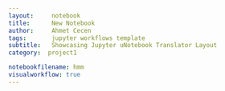 ```yaml
---
layout:     notebook
title:      New Notebook
author:     Ahmet Cecen
tags: 		jupyter workflows template
subtitle:   Showcasing Jupyter uNotebook Translator Layout
category:  project1

notebookfilename: hmm
visualworkflow: true
---
```

